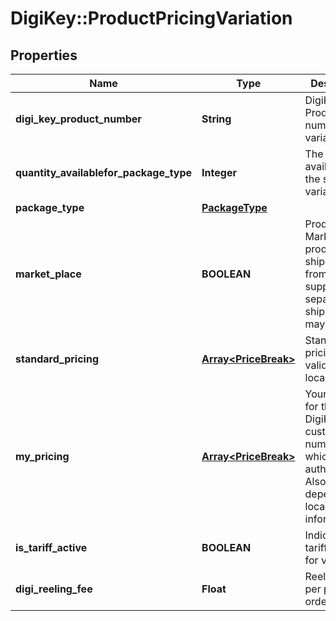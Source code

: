 # DigiKey::ProductPricingVariation

## Properties
Name | Type | Description | Notes
------------ | ------------- | ------------- | -------------
**digi_key_product_number** | **String** | DigiKey Product number of the variation | [optional] 
**quantity_availablefor_package_type** | **Integer** | The quantity available for the specified variation. | [optional] 
**package_type** | [**PackageType**](PackageType.md) |  | [optional] 
**market_place** | **BOOLEAN** | Product is a Marketplace product that ships direct from the supplier. A separate shipping fee may apply | [optional] 
**standard_pricing** | [**Array&lt;PriceBreak&gt;**](PriceBreak.md) | Standard pricing for the validated locale. | [optional] 
**my_pricing** | [**Array&lt;PriceBreak&gt;**](PriceBreak.md) | Your pricing for the DigiKey customer number with which you authenticated. Also dependent on locale information. | [optional] 
**is_tariff_active** | **BOOLEAN** | Indicates if tariff is active for variation | [optional] 
**digi_reeling_fee** | **Float** | Reeling fee per product ordered | [optional] 


